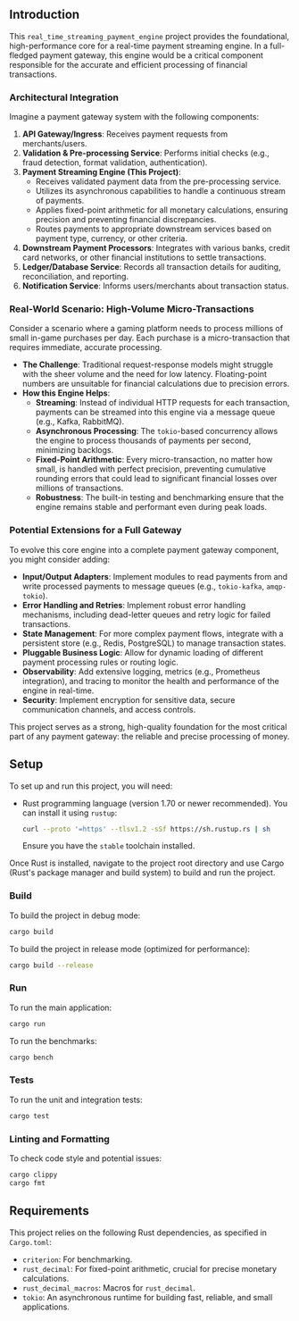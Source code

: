 ## Introduction

This `real_time_streaming_payment_engine` project provides the foundational, high-performance core for a real-time payment streaming engine. In a full-fledged payment gateway, this engine would be a critical component responsible for the accurate and efficient processing of financial transactions.

### Architectural Integration

Imagine a payment gateway system with the following components:

1.  **API Gateway/Ingress**: Receives payment requests from merchants/users.
2.  **Validation & Pre-processing Service**: Performs initial checks (e.g., fraud detection, format validation, authentication).
3.  **Payment Streaming Engine (This Project)**:
    *   Receives validated payment data from the pre-processing service.
    *   Utilizes its asynchronous capabilities to handle a continuous stream of payments.
    *   Applies fixed-point arithmetic for all monetary calculations, ensuring precision and preventing financial discrepancies.
    *   Routes payments to appropriate downstream services based on payment type, currency, or other criteria.
4.  **Downstream Payment Processors**: Integrates with various banks, credit card networks, or other financial institutions to settle transactions.
5.  **Ledger/Database Service**: Records all transaction details for auditing, reconciliation, and reporting.
6.  **Notification Service**: Informs users/merchants about transaction status.

### Real-World Scenario: High-Volume Micro-Transactions

Consider a scenario where a gaming platform needs to process millions of small in-game purchases per day. Each purchase is a micro-transaction that requires immediate, accurate processing.

*   **The Challenge**: Traditional request-response models might struggle with the sheer volume and the need for low latency. Floating-point numbers are unsuitable for financial calculations due to precision errors.
*   **How this Engine Helps**:
    *   **Streaming**: Instead of individual HTTP requests for each transaction, payments can be streamed into this engine via a message queue (e.g., Kafka, RabbitMQ).
    *   **Asynchronous Processing**: The `tokio`-based concurrency allows the engine to process thousands of payments per second, minimizing backlogs.
    *   **Fixed-Point Arithmetic**: Every micro-transaction, no matter how small, is handled with perfect precision, preventing cumulative rounding errors that could lead to significant financial losses over millions of transactions.
    *   **Robustness**: The built-in testing and benchmarking ensure that the engine remains stable and performant even during peak loads.

### Potential Extensions for a Full Gateway

To evolve this core engine into a complete payment gateway component, you might consider adding:

*   **Input/Output Adapters**: Implement modules to read payments from and write processed payments to message queues (e.g., `tokio-kafka`, `amqp-tokio`).
*   **Error Handling and Retries**: Implement robust error handling mechanisms, including dead-letter queues and retry logic for failed transactions.
*   **State Management**: For more complex payment flows, integrate with a persistent store (e.g., Redis, PostgreSQL) to manage transaction states.
*   **Pluggable Business Logic**: Allow for dynamic loading of different payment processing rules or routing logic.
*   **Observability**: Add extensive logging, metrics (e.g., Prometheus integration), and tracing to monitor the health and performance of the engine in real-time.
*   **Security**: Implement encryption for sensitive data, secure communication channels, and access controls.

This project serves as a strong, high-quality foundation for the most critical part of any payment gateway: the reliable and precise processing of money.

## Setup

To set up and run this project, you will need:

*   Rust programming language (version 1.70 or newer recommended). You can install it using `rustup`:
    ```bash
    curl --proto '=https' --tlsv1.2 -sSf https://sh.rustup.rs | sh
    ```
    Ensure you have the `stable` toolchain installed.

Once Rust is installed, navigate to the project root directory and use Cargo (Rust's package manager and build system) to build and run the project.

### Build

To build the project in debug mode:

```bash
cargo build
```

To build the project in release mode (optimized for performance):

```bash
cargo build --release
```

### Run

To run the main application:

```bash
cargo run
```

To run the benchmarks:

```bash
cargo bench
```

### Tests

To run the unit and integration tests:

```bash
cargo test
```

### Linting and Formatting

To check code style and potential issues:

```bash
cargo clippy
cargo fmt
```

## Requirements

This project relies on the following Rust dependencies, as specified in `Cargo.toml`:

*   `criterion`: For benchmarking.
*   `rust_decimal`: For fixed-point arithmetic, crucial for precise monetary calculations.
*   `rust_decimal_macros`: Macros for `rust_decimal`.
*   `tokio`: An asynchronous runtime for building fast, reliable, and small applications.
